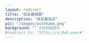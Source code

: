 ```yaml
---
layout: redirect
title: "自定義標題"
description: "自定義描述"
pic: "/images/withname.png"
background: "" #视频或图片
#redirect_to: "https://s.0w0.one/#"
---
```

